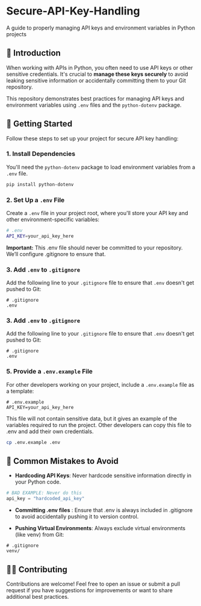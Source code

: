 # Secure-API-Key-Handling
A guide to properly managing API keys and environment variables in Python projects

## 📜 Introduction

When working with APIs in Python, you often need to use API keys or other sensitive credentials. It's crucial to **manage these keys securely** to avoid leaking sensitive information or accidentally committing them to your Git repository.

This repository demonstrates best practices for managing API keys and environment variables using `.env` files and the `python-dotenv` package.

## 🚀 Getting Started

Follow these steps to set up your project for secure API key handling:

### 1. Install Dependencies

You'll need the `python-dotenv` package to load environment variables from a `.env` file.

```bash
pip install python-dotenv
````

### 2. Set Up a `.env` File

Create a `.env` file in your project root, where you'll store your API key and other environment-specific variables:

```bash
# .env
API_KEY=your_api_key_here
```
**Important:** This .env file should never be committed to your repository. We’ll configure .gitignore to ensure that.

### 3. Add `.env` to `.gitignore`

Add the following line to your `.gitignore` file to ensure that `.env` doesn't get pushed to Git:

```plaintext
# .gitignore
.env
```

### 3. Add `.env` to `.gitignore`

Add the following line to your `.gitignore` file to ensure that `.env` doesn't get pushed to Git:

```plaintext
# .gitignore
.env
```

### 5. Provide a `.env.example` File

For other developers working on your project, include a `.env.example` file as a template:

```plaintext
# .env.example
API_KEY=your_api_key_here
```

This file will not contain sensitive data, but it gives an example of the variables required to run the project. Other developers can copy this file to .env and add their own credentials.

```bash
cp .env.example .env
```

## 🛑 Common Mistakes to Avoid

- **Hardcoding API Keys**: Never hardcode sensitive information directly in your Python code.
  
```python
# BAD EXAMPLE: Never do this
api_key = "hardcoded_api_key"
```

- **Committing .env files** : Ensure that .env is always included in .gitignore to avoid accidentally pushing it to version control.

- **Pushing Virtual Environments**: Always exclude virtual environments (like venv) from Git:

```plaintext
# .gitignore
venv/
``````

## 🧑‍💻 Contributing
Contributions are welcome!
Feel free to open an issue or submit a pull request if you have suggestions for improvements or want to share additional best practices.

